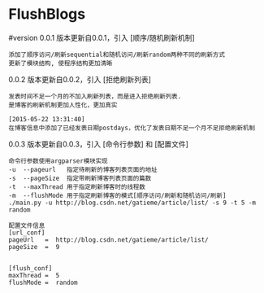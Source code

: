# FlushBlogs


#version
0.0.1
    版本更新自0.0.1，引入 [顺序/随机刷新机制]

    添加了顺序访问/刷新sequential和随机访问/刷新random两种不同的刷新方式
    更新了模块结构, 使程序结构更加清晰


0.0.2
    版本更新自0.0.2，引入 [拒绝刷新列表]

    发表时间不足一个月的不加入刷新列表，而是进入拒绝刷新列表.
    是博客的刷新机制更加人性化，更加真实

    [2015-05-22 13:31:40]
    在博客信息中添加了已经发表日期postdays，优化了发表日期不足一个月不足拒绝刷新机制


0.0.3
    版本更新自0.0.3，引入 [命令行参数] 和 [配置文件]

    命令行参数使用argparser模块实现
    -u  --pageurl   指定待刷新的博客列表页面的地址
    -s  --pageSize  指定带刷新博客列表页面的篇数
    -t  --maxThread 用于指定刷新博客时的线程数
    -m  --flushMode 用于指定刷新博客的模式[顺序访问/刷新和随机访问/刷新]
    ./main.py -u http://blog.csdn.net/gatieme/article/list/ -s 9 -t 5 -m random

    配置文件信息
    [url_conf]
    pageUrl   =  http://blog.csdn.net/gatieme/article/list/
    pageSize  =  9


    [flush_conf]
    maxThread =  5
    flushMode =  random
